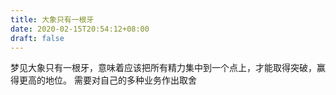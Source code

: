 ```yaml
---
title: 大象只有一根牙
date: 2020-02-15T20:54:12+08:00
draft: false
---
```


梦见大象只有一根牙，意味着应该把所有精力集中到一个点上，才能取得突破，赢得更高的地位。
需要对自己的多种业务作出取舍